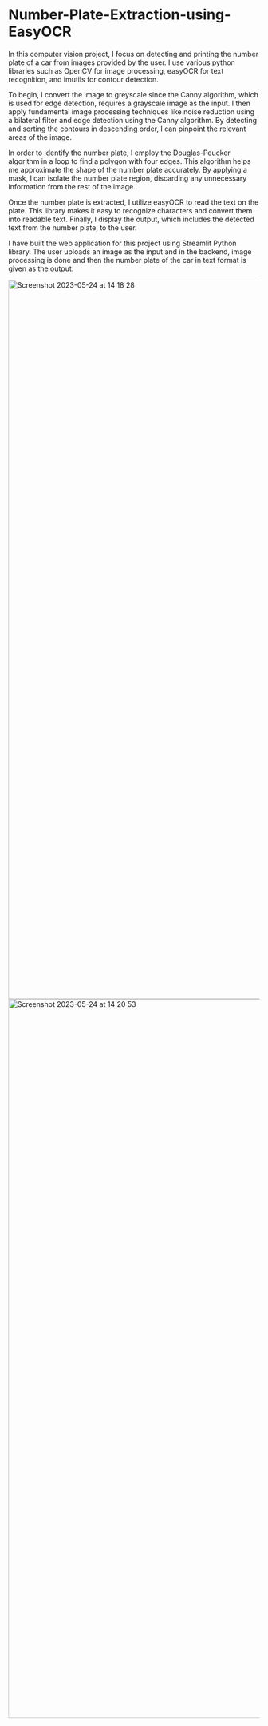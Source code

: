 # Number-Plate-Extraction-using-EasyOCR

In this computer vision project, I focus on detecting and printing the number plate of a car from images provided by the user. I use various python libraries such as OpenCV for image processing, easyOCR for text recognition, and imutils for contour detection.

To begin, I convert the image to greyscale since the Canny algorithm, which is used for edge detection, requires a grayscale image as the input. I then apply fundamental image processing techniques like noise reduction using a bilateral filter and edge detection using the Canny algorithm. By detecting and sorting the contours in descending order, I can pinpoint the relevant areas of the image.

In order to identify the number plate, I employ the Douglas-Peucker algorithm in a loop to find a polygon with four edges. This algorithm helps me approximate the shape of the number plate accurately. By applying a mask, I can isolate the number plate region, discarding any unnecessary information from the rest of the image.

Once the number plate is extracted, I utilize easyOCR to read the text on the plate. This library makes it easy to recognize characters and convert them into readable text. Finally, I display the output, which includes the detected text from the number plate, to the user.

I have built the web application for this project using Streamlit Python library. The user uploads an image as the input and in the backend, image processing is done and then the number plate of the car in text format is given as the output.

<img width="1440" alt="Screenshot 2023-05-24 at 14 18 28" src="https://github.com/Glen-Quadros/Number-Plate-Recognition-using-EasyOCR/assets/106950467/e7d64599-aea0-4bfa-8360-26a0da993f68">

<img width="1440" alt="Screenshot 2023-05-24 at 14 20 53" src="https://github.com/Glen-Quadros/Number-Plate-Recognition-using-EasyOCR/assets/106950467/b172d597-cb28-40a4-83cf-e1dc88a3f026">
